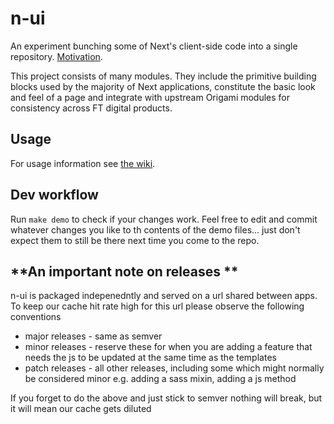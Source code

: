 # n-ui

An experiment bunching some of Next's client-side code into a single repository. [Motivation](Explainer.md).

This project consists of many modules. They include the primitive building blocks used by the majority of Next applications, constitute the basic look and feel of a page and integrate with upstream Origami modules for consistency across FT digital products.

## Usage

For usage information see [the wiki](https://github.com/Financial-Times/n-ui/wiki).

## Dev workflow

Run `make demo` to check if your changes work. Feel free to edit and commit whatever changes you like to th contents of the demo files... just don't expect them to still be there next time you come to the repo.

## **An important note on releases **

n-ui is packaged indepenedntly and served on a url shared between apps. To keep our cache hit rate high for this url please observe the following conventions

- major releases - same as semver
- minor releases - reserve these for when you are adding a feature that needs the js to be updated at the same time as the templates
- patch releases - all other releases, including some which might normally be considered minor e.g. adding a sass mixin, adding a js method

If you forget to do the above and just stick to semver nothing will break, but it will mean our cache gets diluted
